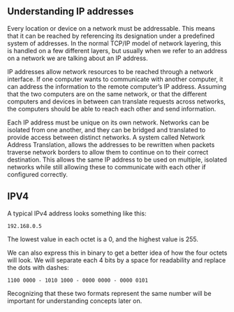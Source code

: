 ## Understanding IP addresses

Every location or device on a network must be addressable. This means that it can be reached by referencing its designation under a predefined system of addresses. In the normal TCP/IP model of network layering, this is handled on a few different layers, but usually when we refer to an address on a network we are talking about an IP address.

IP addresses allow network resources to be reached through a network interface. If one computer wants to communicate with another computer, it can address the information to the remote computer’s IP address. Assuming that the two computers are on the same network, or that the different computers and devices in between can translate requests across networks, the computers should be able to reach each other and send information.

Each IP address must be unique on its own network. Networks can be isolated from one another, and they can be bridged and translated to provide access between distinct networks. A system called Network Address Translation, allows the addresses to be rewritten when packets traverse network borders to allow them to continue on to their correct destination. This allows the same IP address to be used on multiple, isolated networks while still allowing these to communicate with each other if configured correctly.
## IPV4

A typical IPv4 address looks something like this:

`192.168.0.5`

The lowest value in each octet is a 0, and the highest value is 255.

We can also express this in binary to get a better idea of how the four octets will look. We will separate each 4 bits by a space for readability and replace the dots with dashes:

`1100 0000 - 1010 1000 - 0000 0000 - 0000 0101`

Recognizing that these two formats represent the same number will be important for understanding concepts later on.

Although there are some other differences in the protocol and background functionality of IPv4 and IPv6, the most noticeable difference is the address space. IPv6 expresses addresses as an 128-bit number. To put that into perspective, this means that IPv6 has space for more than 7.9×1028 times the amount of addresses as IPv4.

## IPV6

To express this extended address range, IPv6 is generally written out as eight segments of four hexadecimal digits. Hexadecimal numbers represent the numbers 0–15 by using the digits 0–9, as well as the numbers a–f to express the higher values. A typical IPv6 address might look something like this:

1203:8fe0:fe80:b897:8990:8a7c:99bf:323d
You may also see these addresses written in a compact format. The rules of IPv6 allow you to remove any leading zeros from each octet, and to replace a single range of zeroed groups with a double colon (::).

For instance, if you have one group in an IPv6 address that looks like this:

...:00bc:...
You could instead just type:

...:bc:...
To demonstrate the second case, if you have a range in an IPv6 address with multiple groups as zeroes, like this:

...:18bc:0000:0000:0000:00ff:...
You could compact this like so (also removing the leading zeros of the group like we did above):

...:18bc::ff...
You can do this only once per address, or else the full address will be unable to be reconstructed.

While IPv6 is becoming more common every day, in this guide, we will be exploring the remaining concepts using IPv4 addresses because it is easier to discuss with a smaller address space.

